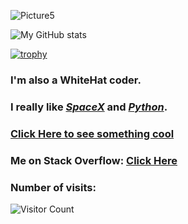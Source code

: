 
![Picture5](https://user-images.githubusercontent.com/74598401/124297572-d4579480-db78-11eb-8087-c2057137a4fc.png)

![My GitHub stats](https://github-readme-stats.vercel.app/api?username=somepythonprogrammer&show_icons=true&theme=dark)

[![trophy](https://github-profile-trophy.vercel.app/?username=somePythonProgrammer&theme=onedark)](https://github.com/ryo-ma/github-profile-trophy)

### I'm also a WhiteHat coder.

### I really like [_SpaceX_](https://www.spacex.com) and [_Python_](https://www.python.org).

### [Click Here to see something cool](https://skyline.github.com/somepythonprogrammer/2020)
### Me on Stack Overflow: [Click Here](https://stackoverflow.com/users/15922830/somepythonprogrammer)

### Number of visits: 

![Visitor Count](https://profile-counter.glitch.me/{somePythonProgrammer}/count.svg)
